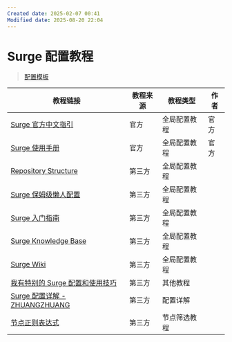 ```yaml
---
Created date: 2025-02-07 00:41
Modified date: 2025-08-20 22:04
---
```

# Surge 配置教程

> [配置模板](https://github.com/LaolunsiG/PCR/tree/main/config/surge)

| 教程链接                                                                                                                                                | 教程来源 | 教程类型   | 作者  |
| --------------------------------------------------------------------------------------------------------------------------------------------------- | ---- | ------ | --- |
| [Surge 官方中文指引](https://manual.nssurge.com/book/understanding-surge/cn/)                                                                             | 官方   | 全局配置教程 | 官方  |
| [Surge 使用手册](https://surge.mitsea.com/)                                                                                                             | 官方   | 全局配置教程 | 官方  |
| [Repository Structure](https://surge.qingr.moe/)                                                                                                    | 第三方  | 全局配置教程 |     |
| [Surge 保姆级懒人配置](https://erdongchan.cn/surgeconf.html)                                                                                               | 第三方  | 全局配置教程 |     |
| [Surge 入门指南](https://wiki.surge.community/)                                                                                                         | 第三方  | 全局配置教程 |     |
| [Surge Knowledge Base](https://kb.nssurge.com/surge-knowledge-base/zh)                                                                              | 第三方  | 全局配置教程 |     |
| [Surge Wiki](https://www.notion.so/maicoo/Surge-Wiki-6cf0f27da05348a9bca0de23904cdf55)                                                              | 第三方  | 全局配置教程 |     |
| [我有特别的 Surge 配置和使用技巧](https://blog.skk.moe/post/i-have-my-unique-surge-setup/)                                                                      | 第三方  | 其他教程   |     |
| [Surge 配置详解 - ZHUANGZHUANG](https://zhuangzhuang.io/2018/11/14/surge.html)                                                                          | 第三方  | 配置详解   |     |
| [节点正则表达式](https://github.com/LaolunsiG/XiaoE_PCR/blob/main/Config_File/%E8%8A%82%E7%82%B9%E7%9A%84%E6%AD%A3%E5%88%99%E8%A1%A8%E8%BE%BE%E5%BC%8F.md) | 第三方  | 节点筛选教程 |     |
